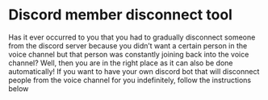 # Discord member disconnect tool

Has it ever occurred to you that you had to gradually disconnect someone from the discord server because you didn’t want a certain person in the voice channel but that person was constantly joining back into the voice channel? Well, then you are in the right place as it can also be done automatically! If you want to have your own discord bot that will disconnect people from the voice channel for you indefinitely, follow the instructions below
